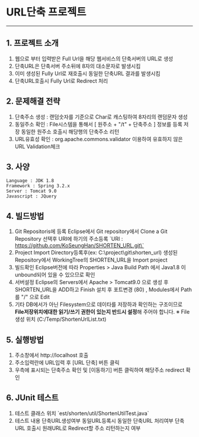 # URL단축 프로젝트
---
## 1. 프로젝트 소개
 1) 웹으로 부터 입력받은 Full Url을 해당 웹서비스의 단축서버의 URL로 생성
 2) 단축URL은 단축서버 주소뒤에 8자의 대소문자로 발생시킴
 3) 이미 생성된 Fully Url로 재호출시 동일한 단축URL 결과를 발생시킴
 4) 단축URL호출시 Fully Url로 Redirect 처리

## 2. 문제해결 전략
 1) 단축주소 생성 : 랜덤숫자를 기준으로 Char로 캐스팅하여 8자리의 랜덤문자 생성
 2) 동일주소 확인 : File시스템을 통해서 [ 원주소 + "/t" + 단축주소 ] 정보를 등록 저장 동일한 원주소 호출시 해당행의 단축주소 리턴
 3) URL유효성 확인 : org.apache.commons.validator 이용하여 유효하지 않은 URL Validation체크

## 3. 사양
    Language : JDK 1.8
    Framework : Spring 3.2.x
    Server : Tomcat 9.0
    Javascript : JQuery

## 4. 빌드방법
 1) Git Repositoris에 등록
    Eclipse에서 Git repository에서 Clone a Git Repository 선택후 URI에 하기의 주소등록
    \`URI : https://github.com/KoSeungHan/SHORTEN_URL.git\`
 2) Project Import
     Directory등록후(ex: C:\project\git\shorten_url) 생성된 Repository에서 WorkingTree의 SHORTEN_URL을 Import project    
 3) 빌드확인
     Eclipse버전에 따라 Properties > Java Build Path 에서 Java1.8 이 unbound되어 있을 수 있으므로 확인
 4) 서버설정
     Eclipse의 Servers에서 Apache > Tomcat9.0 으로 생성 후 SHORTEN_URL을 ADD하고 Finish 설치 후 포트변경 (80) , Modules에서 Path를 "/" 으로 Edit
 5) 기타
     DB에서가 아닌 Filesystem으로 데이타를 저장하과 확인하는 구조이므로 **File저장위치에대한 읽기/쓰기 권한이 있는지 반드시 설정**해 주어야 합니다. ※ File생성 위치 (C:/Temp/ShortenUrlList.txt)

## 5. 실행방법
 1) 주소창에서 http://localhost 호출
 2) 주소입력란에 URL입력 후 [URL 단축] 버튼 클릭
 3) 우측에 표시되는 단축주소 확인 및 [이동하기] 버튼 클릭하여 해당주소 redirect 확인

## 6. JUnit 테스트
 1) 테스트 클래스 위치
    \`est/shorten/util/ShortenUtilTest.java\`
 2) 테스트 내용
     단축URL생성여부
     동일URL등록시 동일한 단축URL 처리여부
     단축URL 호출시 원래URL로 Redirect할 주소 리턴하는지 여부
